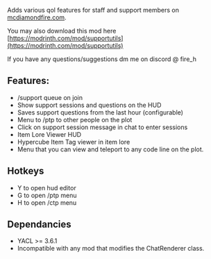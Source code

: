 Adds various qol features for staff and support members on [mcdiamondfire.com](https://mcdiamondfire.com/).

You may also download this mod here [https://modrinth.com/mod/supportutils](https://modrinth.com/mod/supportutils)

If you have any questions/suggestions dm me on discord @ fire_h

## Features:
- /support queue on join
- Show support sessions and questions on the HUD
- Saves support questions from the last hour (configurable)
- Menu to /ptp to other people on the plot
- Click on support session message in chat to enter sessions
- Item Lore Viewer HUD
- Hypercube Item Tag viewer in item lore
- Menu that you can view and teleport to any code line on the plot.
  
## Hotkeys
- Y to open hud editor
- G to open /ptp menu
- H to open /ctp menu

## Dependancies
- YACL >= 3.6.1
- Incompatible with any mod that modifies the ChatRenderer class.
